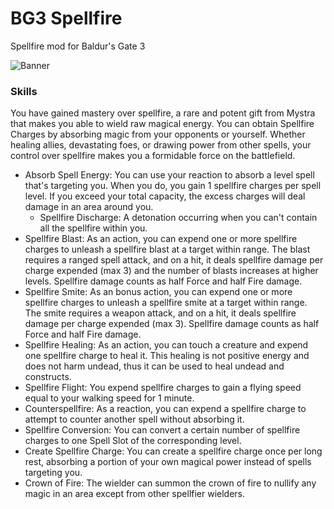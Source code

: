 # BG3 Spellfire
Spellfire mod for Baldur's Gate 3

![Banner](https://staticdelivery.nexusmods.com/mods/3474/images/12192/12192-1726399818-1914651412.png)

### Skills

You have gained mastery over spellfire, a rare and potent gift from Mystra that makes you able to wield raw magical energy.  You can obtain Spellfire Charges by absorbing magic from your opponents or yourself.  Whether healing allies, devastating foes, or drawing power from other spells, your control over spellfire makes you a formidable force on the battlefield. 

- Absorb Spell Energy: You can use your reaction to absorb a level spell that's targeting you.  When you do, you gain 1 spellfire charges per spell level.  If you exceed your total capacity, the excess charges will deal damage in an area around you.
  - Spellfire Discharge: A detonation occurring when you can't contain all the spellfire within you. 
- Spellfire Blast: As an action, you can expend one or more spellfire charges to unleash a spellfire blast at a target within range. The blast requires a ranged spell attack, and on a hit, it deals spellfire damage per charge expended (max 3) and the number of blasts increases at higher levels.  Spellfire damage counts as half Force and half Fire damage.
- Spellfire Smite: As an bonus action, you can expend one or more spellfire charges to unleash a spellfire smite at a target within range. The smite requires a weapon attack, and on a hit, it deals spellfire damage per charge expended (max 3).  Spellfire damage counts as half Force and half Fire damage.
- Spellfire Healing: As an action, you can touch a creature and expend one spellfire charge to heal it.  This healing is not positive energy and does not harm undead, thus it can be used to heal undead and constructs.
- Spellfire Flight: You expend spellfire charges to gain a flying speed equal to your walking speed for 1 minute.
- Counterspellfire: As a reaction, you can expend a spellfire charge to attempt to counter another spell without absorbing it.
- Spellfire Conversion: You can convert a certain number of spellfire charges to one Spell Slot of the corresponding level.
- Create Spellfire Charge: You can create a spellfire charge once per long rest, absorbing a portion of your own magical power instead of spells targeting you.
- Crown of Fire: The wielder can summon the crown of fire to nullify any magic in an area except from other spellfier wielders.
